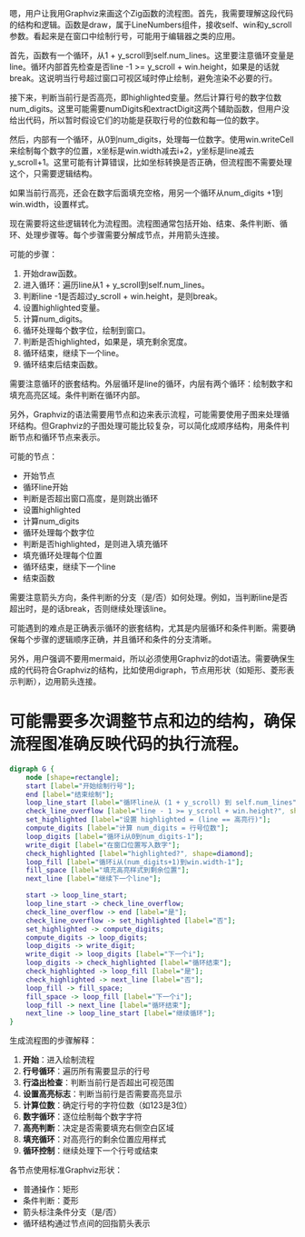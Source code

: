 嗯，用户让我用Graphviz来画这个Zig函数的流程图。首先，我需要理解这段代码的结构和逻辑。函数是draw，属于LineNumbers组件，接收self、win和y_scroll参数。看起来是在窗口中绘制行号，可能用于编辑器之类的应用。

首先，函数有一个循环，从1 + y_scroll到self.num_lines。这里要注意循环变量是line。循环内部首先检查是否line -1 >= y_scroll + win.height，如果是的话就break。这说明当行号超过窗口可视区域时停止绘制，避免渲染不必要的行。

接下来，判断当前行是否高亮，即highlighted变量。然后计算行号的数字位数num_digits。这里可能需要numDigits和extractDigit这两个辅助函数，但用户没给出代码，所以暂时假设它们的功能是获取行号的位数和每一位的数字。

然后，内部有一个循环，从0到num_digits，处理每一位数字。使用win.writeCell来绘制每个数字的位置，x坐标是win.width减去i+2，y坐标是line减去y_scroll+1。这里可能有计算错误，比如坐标转换是否正确，但流程图不需要处理这个，只需要逻辑结构。

如果当前行高亮，还会在数字后面填充空格，用另一个循环从num_digits +1到win.width，设置样式。

现在需要将这些逻辑转化为流程图。流程图通常包括开始、结束、条件判断、循环、处理步骤等。每个步骤需要分解成节点，并用箭头连接。

可能的步骤：

1. 开始draw函数。
2. 进入循环：遍历line从1 + y_scroll到self.num_lines。
3. 判断line -1是否超过y_scroll + win.height，是则break。
4. 设置highlighted变量。
5. 计算num_digits。
6. 循环处理每个数字位，绘制到窗口。
7. 判断是否highlighted，如果是，填充剩余宽度。
8. 循环结束，继续下一个line。
9. 循环结束后结束函数。

需要注意循环的嵌套结构。外层循环是line的循环，内层有两个循环：绘制数字和填充高亮区域。条件判断在循环内部。

另外，Graphviz的语法需要用节点和边来表示流程，可能需要使用子图来处理循环结构。但Graphviz的子图处理可能比较复杂，可以简化成顺序结构，用条件判断节点和循环节点来表示。

可能的节点：

- 开始节点
- 循环line开始
- 判断是否超出窗口高度，是则跳出循环
- 设置highlighted
- 计算num_digits
- 循环处理每个数字位
- 判断是否highlighted，是则进入填充循环
- 填充循环处理每个位置
- 循环结束，继续下一个line
- 结束函数

需要注意箭头方向，条件判断的分支（是/否）如何处理。例如，当判断line是否超出时，是的话break，否则继续处理该line。

可能遇到的难点是正确表示循环的嵌套结构，尤其是内层循环和条件判断。需要确保每个步骤的逻辑顺序正确，并且循环和条件的分支清晰。

另外，用户强调不要用mermaid，所以必须使用Graphviz的dot语法。需要确保生成的代码符合Graphviz的结构，比如使用digraph，节点用形状（如矩形、菱形表示判断），边用箭头连接。

可能需要多次调整节点和边的结构，确保流程图准确反映代码的执行流程。
================================================
```dot
digraph G {
    node [shape=rectangle];
    start [label="开始绘制行号"];
    end [label="结束绘制"];
    loop_line_start [label="循环line从 (1 + y_scroll) 到 self.num_lines"];
    check_line_overflow [label="line - 1 >= y_scroll + win.height?", shape=diamond];
    set_highlighted [label="设置 highlighted = (line == 高亮行)"];
    compute_digits [label="计算 num_digits = 行号位数"];
    loop_digits [label="循环i从0到num_digits-1"];
    write_digit [label="在窗口位置写入数字"];
    check_highlighted [label="highlighted?", shape=diamond];
    loop_fill [label="循环i从(num_digits+1)到win.width-1"];
    fill_space [label="填充高亮样式到剩余位置"];
    next_line [label="继续下一个line"];

    start -> loop_line_start;
    loop_line_start -> check_line_overflow;
    check_line_overflow -> end [label="是"];
    check_line_overflow -> set_highlighted [label="否"];
    set_highlighted -> compute_digits;
    compute_digits -> loop_digits;
    loop_digits -> write_digit;
    write_digit -> loop_digits [label="下一个i"];
    loop_digits -> check_highlighted [label="循环结束"];
    check_highlighted -> loop_fill [label="是"];
    check_highlighted -> next_line [label="否"];
    loop_fill -> fill_space;
    fill_space -> loop_fill [label="下一个i"];
    loop_fill -> next_line [label="循环结束"];
    next_line -> loop_line_start [label="继续循环"];
}
```

生成流程图的步骤解释：

1. **开始**：进入绘制流程
2. **行号循环**：遍历所有需要显示的行号
3. **行溢出检查**：判断当前行是否超出可视范围
4. **设置高亮标志**：判断当前行是否需要高亮显示
5. **计算位数**：确定行号的字符位数（如123是3位）
6. **数字循环**：逐位绘制每个数字字符
7. **高亮判断**：决定是否需要填充右侧空白区域
8. **填充循环**：对高亮行的剩余位置应用样式
9. **循环控制**：继续处理下一个行号或结束

各节点使用标准Graphviz形状：
- 普通操作：矩形
- 条件判断：菱形
- 箭头标注条件分支（是/否）
- 循环结构通过节点间的回指箭头表示